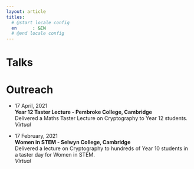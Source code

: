 ```yaml
---
layout: article
titles:
  # @start locale config
  en      : &EN        
  # @end locale config
---
```



# Talks


# Outreach

* 17 April, 2021\
**Year 12 Taster Lecture - Pembroke College, Cambridge**\
Delivered a Maths Taster Lecture on Cryptography to Year 12 students.\
*Virtual*

* 17 February, 2021\
**Women in STEM - Selwyn College, Cambridge**\
Delivered a lecture on Cryptography to hundreds of Year 10 students in a taster day for Women in STEM.\
*Virtual*

